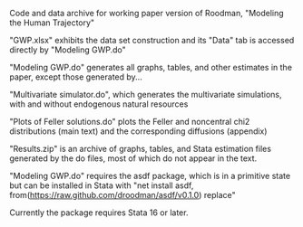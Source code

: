 Code and data archive for working paper version of Roodman, "Modeling the Human Trajectory"

"GWP.xlsx" exhibits the data set construction and its "Data" tab is accessed directly by "Modeling GWP.do"

"Modeling GWP.do" generates all graphs, tables, and other estimates in the paper, except those generated by...

"Multivariate simulator.do", which generates the multivariate simulations, with and without endogenous natural resources

"Plots of Feller solutions.do" plots the Feller and noncentral chi2 distributions (main text) and the corresponding diffusions (appendix)

"Results.zip" is an archive of graphs, tables, and Stata estimation files generated by the do files, most of which do not appear in the text.

"Modeling GWP.do" requires the asdf package, which is in a primitive state but can be installed in Stata with
  "net install asdf, from(https://raw.github.com/droodman/asdf/v0.1.0) replace"

Currently the package requires Stata 16 or later.
